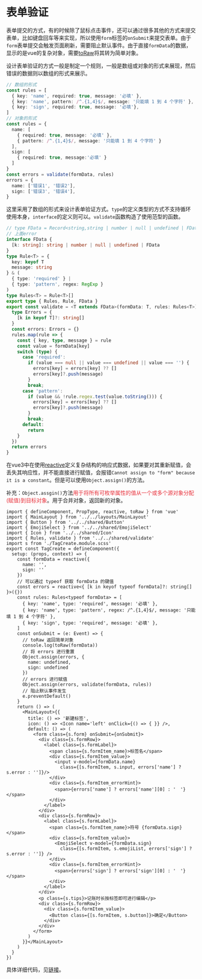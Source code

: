 # 表单验证

表单提交的方式，有的时候除了鼠标点击事件，还可以通过很多其他的方式来提交表单，比如键盘回车等来实现，所以使用`form`标签的`onSubmit`来提交表单。由于`form`表单提交会触发页面刷新，需要阻止默认事件。由于直接`formData`的数据，显示的是vue的复杂对象，需要[toRaw](https://cn.vuejs.org/api/reactivity-advanced.html#toraw)将其转为简单对象。

设计表单验证的方式一般是制定一个规则，一般是数组或对象的形式来展现，然后错误的数据则以数组的形式来展示。

```typescript
// 数组的形式
const rules = [
  { key: 'name', required: true, message: '必填' },
  { key: 'name', pattern: /^.{1,4}$/, message: '只能填 1 到 4 个字符' },
  { key: 'sign', required: true, message: '必填'},
]
// 对象的形式
const rules = {
  name: [
    { required: true, message: '必填' },
    { pattern: /^.{1,4}$/, message: '只能填 1 到 4 个字符' }
  ],
  sign: [
    { required: true, message:'必填' }
  ]
}
const errors = validate(formData, rules)
errors = {
  name: ['错误1', '错误2'],
  sign: ['错误3', '错误4'],
}
```

这里采用了数组的形式来设计表单验证方式。`type`的定义类型的方式不支持循环使用本身，`interface`的定义则可以。`validate`函数构造了使用范型的函数。

```typescript
// type FData = Record<string,string | number | null | undefined | FData>
// 上面error
interface FData {
  [k: string]: string | number | null | undefined | FData
}
type Rule<T> = {
  key: keyof T
  message: string
} & (
  { type: 'required' } |
  { type: 'pattern', regex: RegExp }
)
type Rules<T> = Rule<T>[]
export type { Rules, Rule, FData }
export const validate = <T extends FData>(formData: T, rules: Rules<T>) => {
  type Errors = {
    [k in keyof T]?: string[]
  }
  const errors: Errors = {}
  rules.map(rule => {
    const { key, type, message } = rule
    const value = formData[key]
    switch (type) {
      case 'required':
        if (value === null || value === undefined || value === '') {
          errors[key] = errors[key] ?? []
          errors[key]?.push(message)
        }
        break;
      case 'pattern':
        if (value && !rule.regex.test(value.toString())) {
          errors[key] = errors[key] ?? []
          errors[key]?.push(message)
        }
        break;
      default:
        return
    }
  })
  return errors
}

```

在vue3中在使用[reactive](https://cn.vuejs.org/api/reactivity-core.html#reactive)定义复杂结构的响应式数据，如果要对其重新赋值，会丢失其响应性，并不能直接进行赋值，会报错`Cannot assign to "form" because it is a constant`。但是可以使用`Object.assign()`的方法。

补充：`Object.assgin()`方法<font style="color:#E8323C;">用于将所有可枚举属性的值从一个或多个源对象分配(赋值)到目标对象</font>。用于合并对象，返回新的对象。

```tsx
import { defineComponent, PropType, reactive, toRaw } from 'vue'
import { MainLayout } from '../../layouts/MainLayout'
import { Button } from '../../shared/Button'
import { EmojiSelect } from '../../shared/EmojiSelect'
import { Icon } from '../../shared/Icon'
import { Rules, validate } from '../../shared/validate'
import s from './TagCreate.module.scss'
export const TagCreate = defineComponent({
  setup: (props, context) => {
    const formData = reactive({
      name: '',
      sign: ''
    })
    // 可以通过 typeof 获取 formData 的键值
    const errors = reactive<{ [k in keyof typeof formData]?: string[] }>({})
    const rules: Rules<typeof formData> = [
      { key: 'name', type: 'required', message: '必填' },
      { key: 'name', type: 'pattern', regex: /^.{1,4}$/, message: '只能填 1 到 4 个字符' },
      { key: 'sign', type: 'required', message: '必填' },
    ]
    const onSubmit = (e: Event) => {
      // toRaw 返回简单对象
      console.log(toRaw(formData))
      // 将 errors 进行重置
      Object.assign(errors, {
        name: undefined,
        sign: undefined
      })
      // errors 进行赋值
      Object.assign(errors, validate(formData, rules))
      // 阻止默认事件发生
      e.preventDefault()
    }
    return () => (
      <MainLayout>{{
        title: () => '新建标签',
        icon: () => <Icon name='left' onClick={() => { }} />,
        default: () => (
          <form class={s.form} onSubmit={onSubmit}>
            <div class={s.formRow}>
              <label class={s.formLabel}>
                <span class={s.formItem_name}>标签名</span>
                <div class={s.formItem_value}>
                  <input v-model={formData.name}
                    class={[s.formItem, s.input, errors['name'] ? s.error : '']}/>
                </div>
                <div class={s.formItem_errorHint}>
                  <span>{errors['name'] ? errors['name'][0] : '　'}</span>
                </div>
              </label>
            </div>
            <div class={s.formRow}>
              <label class={s.formLabel}>
                <span class={s.formItem_name}>符号 {formData.sign}</span>
                <div class={s.formItem_value}>
                  <EmojiSelect v-model={formData.sign} 
                    class={[s.formItem, s.emojiList, errors['sign'] ? s.error : '']} />
                </div>
                <div class={s.formItem_errorHint}>
                  <span>{errors['sign'] ? errors['sign'][0] : '　'}</span>
                </div>
              </label>
            </div>
            <p class={s.tips}>记账时长按标签即可进行编辑</p>
            <div class={s.formRow}>
              <div class={s.formItem_value}>
                <Button class={[s.formItem, s.button]}>确定</Button>
              </div>
            </div>
          </form>
        )
      }}</MainLayout>
    )
  }
})
```

具体详细代码，见[链接](https://github.com/Lu9709/mangosteen-font/commit/0797456f3a56b0259fb59099979e97c88fd9727d)。

